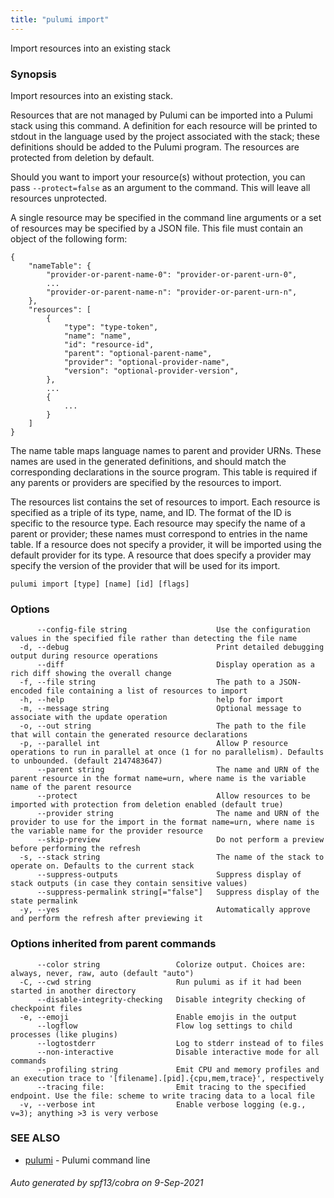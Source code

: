```yaml
---
title: "pulumi import"
---
```




Import resources into an existing stack

### Synopsis

Import resources into an existing stack.

Resources that are not managed by Pulumi can be imported into a Pulumi stack
using this command. A definition for each resource will be printed to stdout
in the language used by the project associated with the stack; these definitions
should be added to the Pulumi program. The resources are protected from deletion
by default.

Should you want to import your resource(s) without protection, you can pass
`--protect=false` as an argument to the command. This will leave all resources unprotected.

A single resource may be specified in the command line arguments or a set of
resources may be specified by a JSON file. This file must contain an object
of the following form:

    {
        "nameTable": {
            "provider-or-parent-name-0": "provider-or-parent-urn-0",
            ...
            "provider-or-parent-name-n": "provider-or-parent-urn-n",
        },
        "resources": [
            {
                "type": "type-token",
                "name": "name",
                "id": "resource-id",
                "parent": "optional-parent-name",
                "provider": "optional-provider-name",
                "version": "optional-provider-version",
            },
            ...
            {
                ...
            }
        ]
    }

The name table maps language names to parent and provider URNs. These names are
used in the generated definitions, and should match the corresponding declarations
in the source program. This table is required if any parents or providers are
specified by the resources to import.

The resources list contains the set of resources to import. Each resource is
specified as a triple of its type, name, and ID. The format of the ID is specific
to the resource type. Each resource may specify the name of a parent or provider;
these names must correspond to entries in the name table. If a resource does not
specify a provider, it will be imported using the default provider for its type. A
resource that does specify a provider may specify the version of the provider
that will be used for its import.


```
pulumi import [type] [name] [id] [flags]
```

### Options

```
      --config-file string                    Use the configuration values in the specified file rather than detecting the file name
  -d, --debug                                 Print detailed debugging output during resource operations
      --diff                                  Display operation as a rich diff showing the overall change
  -f, --file string                           The path to a JSON-encoded file containing a list of resources to import
  -h, --help                                  help for import
  -m, --message string                        Optional message to associate with the update operation
  -o, --out string                            The path to the file that will contain the generated resource declarations
  -p, --parallel int                          Allow P resource operations to run in parallel at once (1 for no parallelism). Defaults to unbounded. (default 2147483647)
      --parent string                         The name and URN of the parent resource in the format name=urn, where name is the variable name of the parent resource
      --protect                               Allow resources to be imported with protection from deletion enabled (default true)
      --provider string                       The name and URN of the provider to use for the import in the format name=urn, where name is the variable name for the provider resource
      --skip-preview                          Do not perform a preview before performing the refresh
  -s, --stack string                          The name of the stack to operate on. Defaults to the current stack
      --suppress-outputs                      Suppress display of stack outputs (in case they contain sensitive values)
      --suppress-permalink string[="false"]   Suppress display of the state permalink
  -y, --yes                                   Automatically approve and perform the refresh after previewing it
```

### Options inherited from parent commands

```
      --color string                 Colorize output. Choices are: always, never, raw, auto (default "auto")
  -C, --cwd string                   Run pulumi as if it had been started in another directory
      --disable-integrity-checking   Disable integrity checking of checkpoint files
  -e, --emoji                        Enable emojis in the output
      --logflow                      Flow log settings to child processes (like plugins)
      --logtostderr                  Log to stderr instead of to files
      --non-interactive              Disable interactive mode for all commands
      --profiling string             Emit CPU and memory profiles and an execution trace to '[filename].[pid].{cpu,mem,trace}', respectively
      --tracing file:                Emit tracing to the specified endpoint. Use the file: scheme to write tracing data to a local file
  -v, --verbose int                  Enable verbose logging (e.g., v=3); anything >3 is very verbose
```

### SEE ALSO

* [pulumi](/docs/reference/cli/pulumi/)	 - Pulumi command line

###### Auto generated by spf13/cobra on 9-Sep-2021
